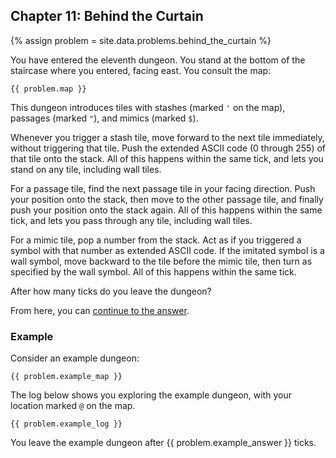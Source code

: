 ## Chapter 11: Behind the Curtain

{% assign problem = site.data.problems.behind_the_curtain %}

You have entered the eleventh dungeon. You stand at the bottom of the staircase where you entered, facing east. You consult the map:

```
{{ problem.map }}
```

This dungeon introduces tiles with stashes (marked `'` on the map), passages (marked `"`), and mimics (marked `$`).

Whenever you trigger a stash tile, move forward to the next tile immediately, without triggering that tile. Push the extended ASCII code (0 through 255) of that tile onto the stack. All of this happens within the same tick, and lets you stand on any tile, including wall tiles.

For a passage tile, find the next passage tile in your facing direction. Push your position onto the stack, then move to the other passage tile, and finally push your position onto the stack again. All of this happens within the same tick, and lets you pass through any tile, including wall tiles.

For a mimic tile, pop a number from the stack. Act as if you triggered a symbol with that number as extended ASCII code. If the imitated symbol is a wall symbol, move backward to the tile before the mimic tile, then turn as specified by the wall symbol. All of this happens within the same tick.

After how many ticks do you leave the dungeon?

From here, you can [continue to the answer](../../answers/chapters/11/behind-the-curtain.md).


### Example

Consider an example dungeon:

```
{{ problem.example_map }}
```

The log below shows you exploring the example dungeon, with your location marked `@` on the map.

```
{{ problem.example_log }}
```

You leave the example dungeon after {{ problem.example_answer }} ticks.
